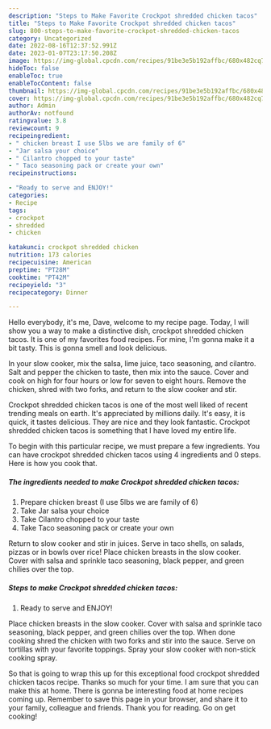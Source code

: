 ```yaml
---
description: "Steps to Make Favorite Crockpot shredded chicken tacos"
title: "Steps to Make Favorite Crockpot shredded chicken tacos"
slug: 800-steps-to-make-favorite-crockpot-shredded-chicken-tacos
category: Uncategorized
date: 2022-08-16T12:37:52.991Z
date: 2023-01-07T23:17:50.208Z
image: https://img-global.cpcdn.com/recipes/91be3e5b192affbc/680x482cq70/crockpot-shredded-chicken-tacos-recipe-main-photo.jpg
hideToc: false
enableToc: true
enableTocContent: false
thumbnail: https://img-global.cpcdn.com/recipes/91be3e5b192affbc/680x482cq70/crockpot-shredded-chicken-tacos-recipe-main-photo.jpg
cover: https://img-global.cpcdn.com/recipes/91be3e5b192affbc/680x482cq70/crockpot-shredded-chicken-tacos-recipe-main-photo.jpg
author: Admin
authorAv: notfound
ratingvalue: 3.8
reviewcount: 9
recipeingredient:
- " chicken breast I use 5lbs we are family of 6"
- "Jar salsa your choice"
- " Cilantro chopped to your taste"
- " Taco seasoning pack or create your own"
recipeinstructions:

- "Ready to serve and ENJOY!"
categories:
- Recipe
tags:
- crockpot
- shredded
- chicken

katakunci: crockpot shredded chicken 
nutrition: 173 calories
recipecuisine: American
preptime: "PT28M"
cooktime: "PT42M"
recipeyield: "3"
recipecategory: Dinner

---
```



Hello everybody, it's me, Dave, welcome to my recipe page. Today, I will show you a way to make a distinctive dish, crockpot shredded chicken tacos. It is one of my favorites food recipes. For mine, I'm gonna make it a bit tasty. This is gonna smell and look delicious.

In your slow cooker, mix the salsa, lime juice, taco seasoning, and cilantro. Salt and pepper the chicken to taste, then mix into the sauce. Cover and cook on high for four hours or low for seven to eight hours. Remove the chicken, shred with two forks, and return to the slow cooker and stir.

Crockpot shredded chicken tacos is one of the most well liked of recent trending meals on earth. It's appreciated by millions daily. It's easy, it is quick, it tastes delicious. They are nice and they look fantastic. Crockpot shredded chicken tacos is something that I have loved my entire life.


To begin with this particular recipe, we must prepare a few ingredients. You can have crockpot shredded chicken tacos using 4 ingredients and 0 steps. Here is how you cook that.

<!--inarticleads1-->

##### The ingredients needed to make Crockpot shredded chicken tacos:

1. Prepare  chicken breast (I use 5lbs we are family of 6)
1. Take Jar salsa your choice
1. Take  Cilantro chopped to your taste
1. Take  Taco seasoning pack or create your own


Return to slow cooker and stir in juices. Serve in taco shells, on salads, pizzas or in bowls over rice! Place chicken breasts in the slow cooker. Cover with salsa and sprinkle taco seasoning, black pepper, and green chilies over the top. 

<!--inarticleads2-->

##### Steps to make Crockpot shredded chicken tacos:


1. Ready to serve and ENJOY!

Place chicken breasts in the slow cooker. Cover with salsa and sprinkle taco seasoning, black pepper, and green chilies over the top. When done cooking shred the chicken with two forks and stir into the sauce. Serve on tortillas with your favorite toppings. Spray your slow cooker with non-stick cooking spray. 

So that is going to wrap this up for this exceptional food crockpot shredded chicken tacos recipe. Thanks so much for your time. I am sure that you can make this at home. There is gonna be interesting food at home recipes coming up. Remember to save this page in your browser, and share it to your family, colleague and friends. Thank you for reading. Go on get cooking!
